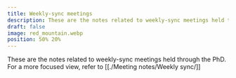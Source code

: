 ```yaml
---
title: Weekly-sync meetings
description: These are the notes related to weekly-sync meetings held through the PhD
draft: false
image: red_mountain.webp
position: 50% 20%
---
```


These are the notes related to weekly-sync meetings held through the PhD.
For a more focused view, refer to [[./Meeting notes/Weekly sync/]]
